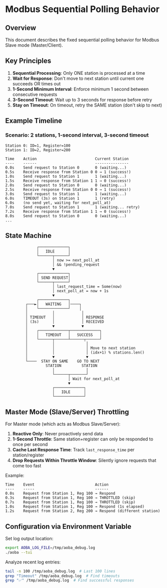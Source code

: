 # Modbus Sequential Polling Behavior

## Overview
This document describes the fixed sequential polling behavior for Modbus Slave mode (Master/Client).

## Key Principles

1. **Sequential Processing**: Only ONE station is processed at a time
2. **Wait for Response**: Don't move to next station until current one succeeds OR times out
3. **1-Second Minimum Interval**: Enforce minimum 1 second between consecutive requests
4. **3-Second Timeout**: Wait up to 3 seconds for response before retry
5. **Stay on Timeout**: On timeout, retry the SAME station (don't skip to next)

## Example Timeline

### Scenario: 2 stations, 1-second interval, 3-second timeout

```
Station 0: ID=1, Register=100
Station 1: ID=2, Register=200

Time    Action                          Current Station
----    ------                          ---------------
0.0s    Send request to Station 0       0 (waiting...)
0.5s    Receive response from Station 0 0 → 1 (success!)
1.0s    Send request to Station 1       1 (waiting...)
1.5s    Receive response from Station 1 1 → 0 (success!)
2.0s    Send request to Station 0       0 (waiting...)
2.5s    Receive response from Station 0 0 → 1 (success!)
3.0s    Send request to Station 1       1 (waiting...)
6.0s    TIMEOUT (3s) on Station 1       1 (retry)
6.0s    (no send yet, waiting for next_poll_at)
7.0s    Send request to Station 1       1 (waiting... retry)
7.2s    Receive response from Station 1 1 → 0 (success!)
8.0s    Send request to Station 0       0 (waiting...)
...
```

## State Machine

```
              ┌─────────────┐
              │   IDLE      │
              └──────┬──────┘
                     │ now >= next_poll_at
                     │ && !pending_request
                     ▼
              ┌─────────────┐
              │ SEND REQUEST│
              └──────┬──────┘
                     │ last_request_time = Some(now)
                     │ next_poll_at = now + 1s
                     ▼
              ┌─────────────┐
         ┌───►│   WAITING   │────┐
         │    └─────────────┘    │
         │           │            │
         │ TIMEOUT   │            │ RESPONSE
         │ (3s)      │            │ RECEIVED
         │           ▼            ▼
         │    ┌─────────────┬─────────────┐
         │    │   TIMEOUT   │   SUCCESS   │
         │    └──────┬──────┴──────┬──────┘
         │           │              │
         │           │              │ Move to next station
         │           │              │ (idx+1) % stations.len()
         │           ▼              ▼
         └────  STAY ON SAME    GO TO NEXT
                  STATION         STATION
                     │              │
                     └──────┬───────┘
                            │ Wait for next_poll_at
                            ▼
                     ┌─────────────┐
                     │   IDLE      │
                     └─────────────┘
```

## Master Mode (Slave/Server) Throttling

For Master mode (which acts as Modbus Slave/Server):

1. **Reactive Only**: Never proactively send data
2. **1-Second Throttle**: Same station+register can only be responded to once per second
3. **Cache Last Response Time**: Track `last_response_time` per station/register
4. **Drop Requests Within Throttle Window**: Silently ignore requests that come too fast

Example:
```
Time    Event                           Action
----    -----                           ------
0.0s    Request from Station 1, Reg 100 → Respond
0.3s    Request from Station 1, Reg 100 → THROTTLED (skip)
0.7s    Request from Station 1, Reg 100 → THROTTLED (skip)
1.0s    Request from Station 1, Reg 100 → Respond (1s elapsed)
1.2s    Request from Station 2, Reg 200 → Respond (different station)
```

## Configuration via Environment Variable

Set log output location:
```bash
export AOBA_LOG_FILE=/tmp/aoba_debug.log
./aoba --tui
```

Analyze recent log entries:
```bash
tail -n 100 /tmp/aoba_debug.log  # Last 100 lines
grep "Timeout" /tmp/aoba_debug.log  # Find timeouts
grep "✅" /tmp/aoba_debug.log  # Find successful responses
```
